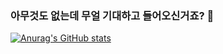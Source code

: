 
### 아무것도 없는데 무얼 기대하고 들어오신거죠? 🤔
[![Anurag's GitHub stats](https://github-readme-stats.vercel.app/api?username=yongsk0066)](https://github.com/anuraghazra/github-readme-stats)



<!--
**yongsk0066/yongsk0066** is a ✨ _special_ ✨ repository because its `README.md` (this file) appears on your GitHub profile.

Here are some ideas to get you started:

- 🔭 I’m currently working on ...
- 🌱 I’m currently learning ...
- 👯 I’m looking to collaborate on ...
- 🤔 I’m looking for help with ...
- 💬 Ask me about ...
- 📫 How to reach me: ...
- 😄 Pronouns: ...
- ⚡ Fun fact: ...
-->
